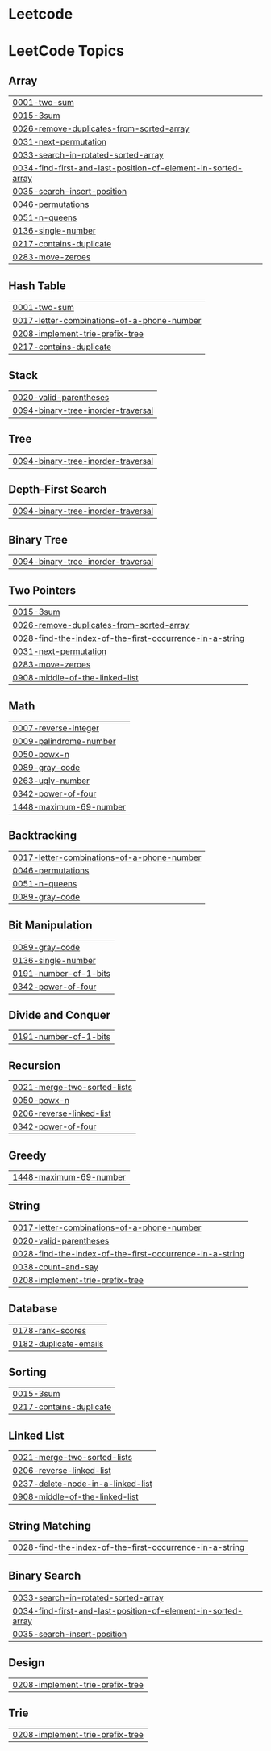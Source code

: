 # Leetcode
<!---LeetCode Topics Start-->
# LeetCode Topics
## Array
|  |
| ------- |
| [0001-two-sum](https://github.com/Santhoshi003/Leetcode/tree/master/0001-two-sum) |
| [0015-3sum](https://github.com/Santhoshi003/Leetcode/tree/master/0015-3sum) |
| [0026-remove-duplicates-from-sorted-array](https://github.com/Santhoshi003/Leetcode/tree/master/0026-remove-duplicates-from-sorted-array) |
| [0031-next-permutation](https://github.com/Santhoshi003/Leetcode/tree/master/0031-next-permutation) |
| [0033-search-in-rotated-sorted-array](https://github.com/Santhoshi003/Leetcode/tree/master/0033-search-in-rotated-sorted-array) |
| [0034-find-first-and-last-position-of-element-in-sorted-array](https://github.com/Santhoshi003/Leetcode/tree/master/0034-find-first-and-last-position-of-element-in-sorted-array) |
| [0035-search-insert-position](https://github.com/Santhoshi003/Leetcode/tree/master/0035-search-insert-position) |
| [0046-permutations](https://github.com/Santhoshi003/Leetcode/tree/master/0046-permutations) |
| [0051-n-queens](https://github.com/Santhoshi003/Leetcode/tree/master/0051-n-queens) |
| [0136-single-number](https://github.com/Santhoshi003/Leetcode/tree/master/0136-single-number) |
| [0217-contains-duplicate](https://github.com/Santhoshi003/Leetcode/tree/master/0217-contains-duplicate) |
| [0283-move-zeroes](https://github.com/Santhoshi003/Leetcode/tree/master/0283-move-zeroes) |
## Hash Table
|  |
| ------- |
| [0001-two-sum](https://github.com/Santhoshi003/Leetcode/tree/master/0001-two-sum) |
| [0017-letter-combinations-of-a-phone-number](https://github.com/Santhoshi003/Leetcode/tree/master/0017-letter-combinations-of-a-phone-number) |
| [0208-implement-trie-prefix-tree](https://github.com/Santhoshi003/Leetcode/tree/master/0208-implement-trie-prefix-tree) |
| [0217-contains-duplicate](https://github.com/Santhoshi003/Leetcode/tree/master/0217-contains-duplicate) |
## Stack
|  |
| ------- |
| [0020-valid-parentheses](https://github.com/Santhoshi003/Leetcode/tree/master/0020-valid-parentheses) |
| [0094-binary-tree-inorder-traversal](https://github.com/Santhoshi003/Leetcode/tree/master/0094-binary-tree-inorder-traversal) |
## Tree
|  |
| ------- |
| [0094-binary-tree-inorder-traversal](https://github.com/Santhoshi003/Leetcode/tree/master/0094-binary-tree-inorder-traversal) |
## Depth-First Search
|  |
| ------- |
| [0094-binary-tree-inorder-traversal](https://github.com/Santhoshi003/Leetcode/tree/master/0094-binary-tree-inorder-traversal) |
## Binary Tree
|  |
| ------- |
| [0094-binary-tree-inorder-traversal](https://github.com/Santhoshi003/Leetcode/tree/master/0094-binary-tree-inorder-traversal) |
## Two Pointers
|  |
| ------- |
| [0015-3sum](https://github.com/Santhoshi003/Leetcode/tree/master/0015-3sum) |
| [0026-remove-duplicates-from-sorted-array](https://github.com/Santhoshi003/Leetcode/tree/master/0026-remove-duplicates-from-sorted-array) |
| [0028-find-the-index-of-the-first-occurrence-in-a-string](https://github.com/Santhoshi003/Leetcode/tree/master/0028-find-the-index-of-the-first-occurrence-in-a-string) |
| [0031-next-permutation](https://github.com/Santhoshi003/Leetcode/tree/master/0031-next-permutation) |
| [0283-move-zeroes](https://github.com/Santhoshi003/Leetcode/tree/master/0283-move-zeroes) |
| [0908-middle-of-the-linked-list](https://github.com/Santhoshi003/Leetcode/tree/master/0908-middle-of-the-linked-list) |
## Math
|  |
| ------- |
| [0007-reverse-integer](https://github.com/Santhoshi003/Leetcode/tree/master/0007-reverse-integer) |
| [0009-palindrome-number](https://github.com/Santhoshi003/Leetcode/tree/master/0009-palindrome-number) |
| [0050-powx-n](https://github.com/Santhoshi003/Leetcode/tree/master/0050-powx-n) |
| [0089-gray-code](https://github.com/Santhoshi003/Leetcode/tree/master/0089-gray-code) |
| [0263-ugly-number](https://github.com/Santhoshi003/Leetcode/tree/master/0263-ugly-number) |
| [0342-power-of-four](https://github.com/Santhoshi003/Leetcode/tree/master/0342-power-of-four) |
| [1448-maximum-69-number](https://github.com/Santhoshi003/Leetcode/tree/master/1448-maximum-69-number) |
## Backtracking
|  |
| ------- |
| [0017-letter-combinations-of-a-phone-number](https://github.com/Santhoshi003/Leetcode/tree/master/0017-letter-combinations-of-a-phone-number) |
| [0046-permutations](https://github.com/Santhoshi003/Leetcode/tree/master/0046-permutations) |
| [0051-n-queens](https://github.com/Santhoshi003/Leetcode/tree/master/0051-n-queens) |
| [0089-gray-code](https://github.com/Santhoshi003/Leetcode/tree/master/0089-gray-code) |
## Bit Manipulation
|  |
| ------- |
| [0089-gray-code](https://github.com/Santhoshi003/Leetcode/tree/master/0089-gray-code) |
| [0136-single-number](https://github.com/Santhoshi003/Leetcode/tree/master/0136-single-number) |
| [0191-number-of-1-bits](https://github.com/Santhoshi003/Leetcode/tree/master/0191-number-of-1-bits) |
| [0342-power-of-four](https://github.com/Santhoshi003/Leetcode/tree/master/0342-power-of-four) |
## Divide and Conquer
|  |
| ------- |
| [0191-number-of-1-bits](https://github.com/Santhoshi003/Leetcode/tree/master/0191-number-of-1-bits) |
## Recursion
|  |
| ------- |
| [0021-merge-two-sorted-lists](https://github.com/Santhoshi003/Leetcode/tree/master/0021-merge-two-sorted-lists) |
| [0050-powx-n](https://github.com/Santhoshi003/Leetcode/tree/master/0050-powx-n) |
| [0206-reverse-linked-list](https://github.com/Santhoshi003/Leetcode/tree/master/0206-reverse-linked-list) |
| [0342-power-of-four](https://github.com/Santhoshi003/Leetcode/tree/master/0342-power-of-four) |
## Greedy
|  |
| ------- |
| [1448-maximum-69-number](https://github.com/Santhoshi003/Leetcode/tree/master/1448-maximum-69-number) |
## String
|  |
| ------- |
| [0017-letter-combinations-of-a-phone-number](https://github.com/Santhoshi003/Leetcode/tree/master/0017-letter-combinations-of-a-phone-number) |
| [0020-valid-parentheses](https://github.com/Santhoshi003/Leetcode/tree/master/0020-valid-parentheses) |
| [0028-find-the-index-of-the-first-occurrence-in-a-string](https://github.com/Santhoshi003/Leetcode/tree/master/0028-find-the-index-of-the-first-occurrence-in-a-string) |
| [0038-count-and-say](https://github.com/Santhoshi003/Leetcode/tree/master/0038-count-and-say) |
| [0208-implement-trie-prefix-tree](https://github.com/Santhoshi003/Leetcode/tree/master/0208-implement-trie-prefix-tree) |
## Database
|  |
| ------- |
| [0178-rank-scores](https://github.com/Santhoshi003/Leetcode/tree/master/0178-rank-scores) |
| [0182-duplicate-emails](https://github.com/Santhoshi003/Leetcode/tree/master/0182-duplicate-emails) |
## Sorting
|  |
| ------- |
| [0015-3sum](https://github.com/Santhoshi003/Leetcode/tree/master/0015-3sum) |
| [0217-contains-duplicate](https://github.com/Santhoshi003/Leetcode/tree/master/0217-contains-duplicate) |
## Linked List
|  |
| ------- |
| [0021-merge-two-sorted-lists](https://github.com/Santhoshi003/Leetcode/tree/master/0021-merge-two-sorted-lists) |
| [0206-reverse-linked-list](https://github.com/Santhoshi003/Leetcode/tree/master/0206-reverse-linked-list) |
| [0237-delete-node-in-a-linked-list](https://github.com/Santhoshi003/Leetcode/tree/master/0237-delete-node-in-a-linked-list) |
| [0908-middle-of-the-linked-list](https://github.com/Santhoshi003/Leetcode/tree/master/0908-middle-of-the-linked-list) |
## String Matching
|  |
| ------- |
| [0028-find-the-index-of-the-first-occurrence-in-a-string](https://github.com/Santhoshi003/Leetcode/tree/master/0028-find-the-index-of-the-first-occurrence-in-a-string) |
## Binary Search
|  |
| ------- |
| [0033-search-in-rotated-sorted-array](https://github.com/Santhoshi003/Leetcode/tree/master/0033-search-in-rotated-sorted-array) |
| [0034-find-first-and-last-position-of-element-in-sorted-array](https://github.com/Santhoshi003/Leetcode/tree/master/0034-find-first-and-last-position-of-element-in-sorted-array) |
| [0035-search-insert-position](https://github.com/Santhoshi003/Leetcode/tree/master/0035-search-insert-position) |
## Design
|  |
| ------- |
| [0208-implement-trie-prefix-tree](https://github.com/Santhoshi003/Leetcode/tree/master/0208-implement-trie-prefix-tree) |
## Trie
|  |
| ------- |
| [0208-implement-trie-prefix-tree](https://github.com/Santhoshi003/Leetcode/tree/master/0208-implement-trie-prefix-tree) |
<!---LeetCode Topics End-->